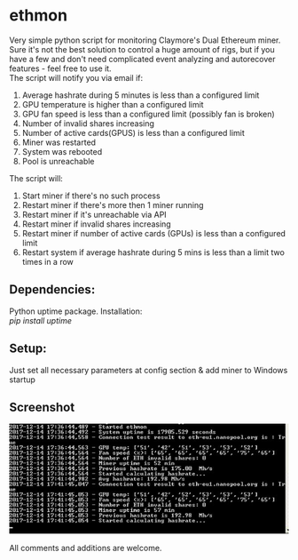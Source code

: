 # ethmon
Very simple python script for monitoring Claymore's Dual Ethereum miner. Sure it's not the best solution to control a huge amount of rigs, but if you have a few and don't need complicated event analyzing and autorecover features - feel free to use it.  
The script will notify you via email if:
  1. Average hashrate during 5 minutes is less than a configured limit
  2. GPU temperature is higher than a configured limit
  3. GPU fan speed is less than a configured limit (possibly fan is broken)
  4. Number of invalid shares increasing
  5. Number of active cards(GPUS) is less than a configured limit
  6. Miner was restarted
  7. System was rebooted 
  8. Pool is unreachable
  
The script will:
  1. Start miner if there's no such process
  2. Restart miner if there's more then 1 miner running
  3. Restart miner if it's unreachable via API
  4. Restart miner if invalid shares increasing
  5. Restart miner if number of active cards (GPUs) is less than a configured limit
  6. Restart system if average hashrate during 5 mins is less than a limit two times in a row

## Dependencies:  
Python uptime package. Installation:  
    *pip install uptime*
  
## Setup:  
  Just set all necessary parameters at config section & add miner to Windows startup
  
  
## Screenshot
![Alt text](https://github.com/amravyan/ethmon/raw/master/screen.JPG "Optional Title")  

All comments and additions are welcome.

